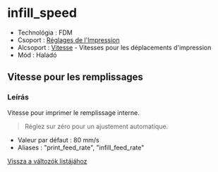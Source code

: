 # infill\_speed

* Technológia : FDM
* Csoport : [Réglages de l'Impression](../print_settings/print_settings.md)
* Alcsoport : [Vitesse](../print_settings/print_settings.md#vitesse) - Vitesses pour les déplacements d'impression
* Mód : Haladó

## Vitesse pour les remplissages

### Leírás

Vitesse pour imprimer le remplissage interne.

> Réglez sur zéro pour un ajustement automatique.

* Valeur par défaut : 80 mm/s
* Aliases :  "print\_feed\_rate", "infill\_feed\_rate"

[Vissza a változók listájához](variable_list.md)

